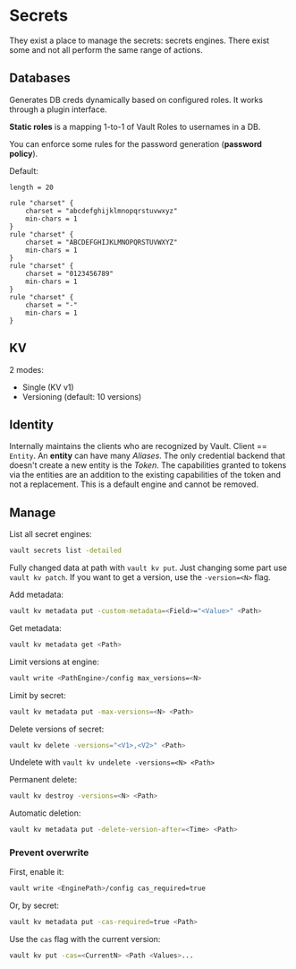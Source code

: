 # Secrets
They exist a place to manage the secrets: secrets engines. There exist some and not all perform the
same range of actions.

## Databases
Generates DB creds dynamically based on configured roles. It works through a plugin interface.

**Static roles** is a mapping 1-to-1 of Vault Roles to usernames in a DB.

You can enforce some rules for the password generation (**password policy**).

Default:
```hcl
length = 20

rule "charset" {
    charset = "abcdefghijklmnopqrstuvwxyz"
    min-chars = 1
}
rule "charset" {
    charset = "ABCDEFGHIJKLMNOPQRSTUVWXYZ"
    min-chars = 1
}
rule "charset" {
    charset = "0123456789"
    min-chars = 1
}
rule "charset" {
    charset = "-"
    min-chars = 1
}
```

## KV
2 modes:
- Single (KV v1)
- Versioning (default: 10 versions)

## Identity
Internally maintains the clients who are recognized by Vault. Client == `Entity`. An **entity** can 
have many *Aliases*. The only credential backend that doesn't create a new entity is the *Token*. 
The capabilities granted to tokens via the entities are an addition to the existing capabilities of
the token and not a replacement. This is a default engine and cannot be removed.

## Manage
List all secret engines:
```sh
vault secrets list -detailed
```

Fully changed data at path with `vault kv put`. Just changing some part use `vault kv patch`.
If you want to get a version, use the `-version=<N>` flag.

Add metadata:
```sh
vault kv metadata put -custom-metadata=<Field>="<Value>" <Path>
```

Get metadata:
```sh
vault kv metadata get <Path>
```

Limit versions at engine:
```sh
vault write <PathEngine>/config max_versions=<N>
```

Limit by secret:
```sh
vault kv metadata put -max-versions=<N> <Path>
```

Delete versions of secret:
```sh
vault kv delete -versions="<V1>,<V2>" <Path>
```
Undelete with `vault kv undelete -versions=<N> <Path>`

Permanent delete:
```sh
vault kv destroy -versions=<N> <Path>
```

Automatic deletion:
```sh
vault kv metadata put -delete-version-after=<Time> <Path>
```

### Prevent overwrite
First, enable it:
```sh
vault write <EnginePath>/config cas_required=true
```

Or, by secret:
```sh
vault kv metadata put -cas-required=true <Path>
```

Use the `cas` flag with the current version:
```sh
vault kv put -cas=<CurrentN> <Path <Values>...
```
